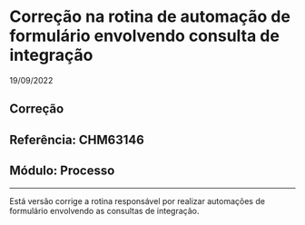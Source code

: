 # Correção na rotina de automação de formulário envolvendo consulta de integração
19/09/2022
## Correção
## Referência: CHM63146
## Módulo: Processo
***

Está versão corrige a rotina responsável por realizar automações de formulário envolvendo as consultas de integração.